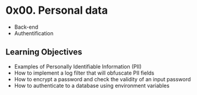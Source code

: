 # 0x00. Personal data

* Back-end
* Authentification

## Learning Objectives
* Examples of Personally Identifiable Information (PII)
* How to implement a log filter that will obfuscate PII fields
* How to encrypt a password and check the validity of an input password
* How to authenticate to a database using environment variables
